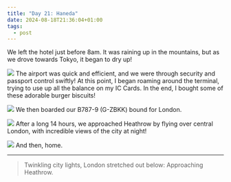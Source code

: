 ```yaml
---
title: "Day 21: Haneda"
date: 2024-08-18T21:36:04+01:00
tags:
  - post
---
```

We left the hotel just before 8am. It was raining up in the mountains, but as we drove towards Tokyo, it began to dry up!

![](/japan/media/pxl_20240817_230519204.mp.jpg)
The airport was quick and efficient, and we were through security and passport control swiftly! At this point, I began roaming around the terminal, trying to use up all the balance on my IC Cards. In the end, I bought some of these adorable burger biscuits!

![](/japan/media/pxl_20240818_014313954.jpg)
We then boarded our B787-9 (G-ZBKK) bound for London. 

![](/japan/media/pxl_20240818_041013737.jpg)
After a long 14 hours, we approached Heathrow by flying over central London, with incredible views of the city at night!

![](/japan/media/pxl_20240818_202541811.mp.jpg)
And then, home.

---

> Twinkling city lights,
> London stretched out below:
> Approaching Heathrow.
